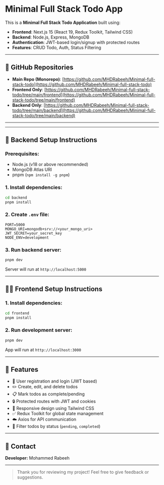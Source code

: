 # Minimal Full Stack Todo App

This is a **Minimal Full Stack Todo Application** built using:

* **Frontend**: Next.js 15 (React 19, Redux Toolkit, Tailwind CSS)
* **Backend**: Node.js, Express, MongoDB
* **Authentication**: JWT-based login/signup with protected routes
* **Features**: CRUD Todo, Auth, Status Filtering

---

## 🔗 GitHub Repositories

* **Main Repo (Monorepo)**: [https://github.com/MHDRabeeh/Minimal-full-stack-todo](https://github.com/MHDRabeeh/Minimal-full-stack-todo)
* **Frontend Only**: [https://github.com/MHDRabeeh/Minimal-full-stack-todo/tree/main/frontend](https://github.com/MHDRabeeh/Minimal-full-stack-todo/tree/main/frontend)
* **Backend Only**: [https://github.com/MHDRabeeh/Minimal-full-stack-todo/tree/main/backend](https://github.com/MHDRabeeh/Minimal-full-stack-todo/tree/main/backend)

---


---

## 🧪 Backend Setup Instructions

### Prerequisites:

* Node.js (v18 or above recommended)
* MongoDB Atlas URI
* pnpm (`npm install -g pnpm`)

### 1. Install dependencies:

```bash
cd backend
pnpm install
```

### 2. Create `.env` file:

```
PORT=5000
MONGO_URI=mongodb+srv://<your_mongo_uri>
JWT_SECRET=your_secret_key
NODE_ENV=development
```

### 3. Run backend server:

```bash
pnpm dev
```

Server will run at `http://localhost:5000`

---

## 🧑‍💻 Frontend Setup Instructions

### 1. Install dependencies:

```bash
cd frontend
pnpm install
```

### 2. Run development server:

```bash
pnpm dev
```

App will run at `http://localhost:3000`

---

## 🚀 Features

* 🔐 User registration and login (JWT based)
* ✏️ Create, edit, and delete todos
* 📋 Mark todos as complete/pending
* 🔒 Protected routes with JWT and cookies
* 📱 Responsive design using Tailwind CSS
* ✅ Redux Toolkit for global state management
* ☁️ Axios for API communication
* 📌 Filter todos by status (`pending`, `completed`)

---



## 📧 Contact

**Developer:** Mohammed Rabeeh


---

> Thank you for reviewing my project! Feel free to give feedback or suggestions.

